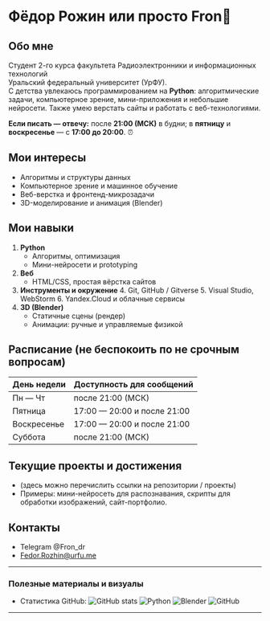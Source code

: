 # Фёдор Рожин или просто Fron👋

## Обо мне
Студент 2-го курса факультета Радиоэлектронники и информационных технологий  
Уральский федеральный университет (УрФУ).  
С детства увлекаюсь программированием на **Python**: алгоритмические задачи, компьютерное зрение, мини-приложения и небольшие нейросети. Также умею верстать сайты и работать с веб-технологиями.  

**Если писать — отвечу:** после **21:00 (МСК)** в будни; в **пятницу** и **воскресенье** — с **17:00 до 20:00**. ⏰

## Мои интересы
- Алгоритмы и структуры данных
- Компьютерное зрение и машинное обучение
- Веб-верстка и фронтенд-микрозадачи
- 3D-моделирование и анимация (Blender)

## Мои навыки
1. **Python**
   - Алгоритмы, оптимизация
   - Мини-нейросети и prototyping
2. **Веб**
   - HTML/CSS, простая вёрстка сайтов
3. **Инструменты и окружение**
   4. Git, GitHub / Gitverse
   5. Visual Studio, WebStorm
   6. Yandex.Cloud и облачные сервисы
7. **3D (Blender)**
   - Статичные сцены (рендер)
   - Анимации: ручные и управляемые физикой

## Расписание (не беспокоить по не срочным вопросам)

| День недели | Доступность для сообщений |
|-------------|---------------------------|
| Пн — Чт     | после 21:00 (МСК)         |
| Пятница     | 17:00 — 20:00 и после 21:00|
| Воскресенье | 17:00 — 20:00 и после 21:00|
| Суббота     | после 21:00 (МСК)         |

## Текущие проекты и достижения
- (здесь можно перечислить ссылки на репозитории / проекты)
- Примеры: мини-нейросеть для распознавания, скрипты для обработки изображений, сайт-портфолио.

## Контакты
- Telegram @Fron_dr
- Fedor.Rozhin@urfu.me

---

### Полезные материалы и визуалы
- Статистика GitHub: ![GitHub stats](https://github-readme-stats.vercel.app/api?username=Fron4ick&show_icons=true)
![Python](https://img.shields.io/badge/python-3.11-blue?logo=python)
![Blender](https://img.shields.io/badge/Blender-000000?logo=blender&logoColor=F5792A)
![GitHub](https://img.shields.io/badge/GitHub-181717?logo=github&logoColor=white)
---
